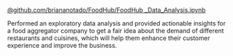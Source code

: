 [@github.com/briananotado/FoodHub/FoodHub _Data_Analysis.ipynb](https://github.com/briananotado/FoodHub/blob/main/FoodHub%20_Data_Analysis.ipynb)

Performed an exploratory data analysis and provided actionable insights for a food aggregator company to get a fair idea about the demand of different restaurants and cuisines, which will help them enhance their customer experience and improve the business.
